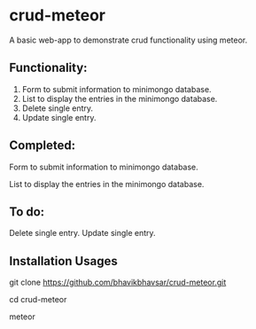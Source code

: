 # crud-meteor

A basic web-app to demonstrate crud functionality using meteor.

## **Functionality:**
1. Form to submit information to minimongo database.
2. List to display the entries in the minimongo database.
3. Delete single entry.
4. Update single entry.

## **Completed:**
Form to submit information to minimongo database.

List to display the entries in the minimongo database.

## **To do:**
Delete single entry.
Update single entry.

## **Installation Usages**
git clone https://github.com/bhavikbhavsar/crud-meteor.git

cd crud-meteor

meteor

